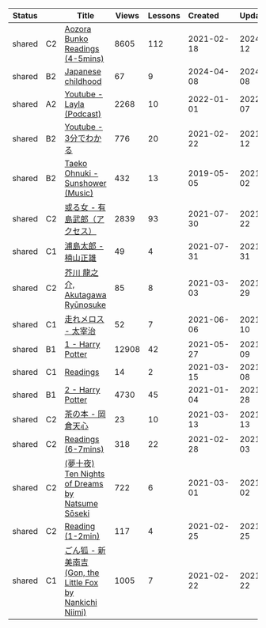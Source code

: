 |Status| |Title|Views|Lessons|Created&nbsp;&nbsp;&nbsp;&nbsp;&nbsp;&nbsp;|Updated&nbsp;&nbsp;&nbsp;&nbsp;&nbsp;&nbsp;|
|------|-|-----|-----|-------|--------------|--------------|
|shared|C2|[Aozora Bunko Readings (4-5mins)](https://www.lingq.com/en/learn/ja/web/library/course/793510)|8605|112|2021-02-18|2024-04-12
|shared|B2|[Japanese childhood](https://www.lingq.com/en/learn/ja/web/library/course/1685526)|67|9|2024-04-08|2024-04-08
|shared|A2|[Youtube - Layla (Podcast)](https://www.lingq.com/en/learn/ja/web/library/course/990105)|2268|10|2022-01-01|2022-01-07
|shared|B2|[Youtube - 3分でわかる](https://www.lingq.com/en/learn/ja/web/library/course/796377)|776|20|2021-02-22|2021-10-12
|shared|B2|[Taeko Ohnuki - Sunshower (Music)](https://www.lingq.com/en/learn/ja/web/library/course/462636)|432|13|2019-05-05|2021-10-02
|shared|C2|[或る女 - 有島武郎（アクセス）](https://www.lingq.com/en/learn/ja/web/library/course/890748)|2839|93|2021-07-30|2021-08-22
|shared|C1|[浦島太郎 - 楠山正雄](https://www.lingq.com/en/learn/ja/web/library/course/891529)|49|4|2021-07-31|2021-07-31
|shared|C2|[芥川 龍之介, Akutagawa Ryūnosuke](https://www.lingq.com/en/learn/ja/web/library/course/803231)|85|8|2021-03-03|2021-07-29
|shared|C1|[走れメロス - 太宰治](https://www.lingq.com/en/learn/ja/web/library/course/860023)|52|7|2021-06-06|2021-06-10
|shared|B1|[1 - Harry Potter](https://www.lingq.com/en/learn/ja/web/library/course/854312)|12908|42|2021-05-27|2021-06-09
|shared|C1|[Readings](https://www.lingq.com/en/learn/ja/web/library/course/811588)|14|2|2021-03-15|2021-06-08
|shared|B1|[2 - Harry Potter](https://www.lingq.com/en/learn/ja/web/library/course/763592)|4730|45|2021-01-04|2021-05-28
|shared|C2|[茶の本 - 岡倉天心](https://www.lingq.com/en/learn/ja/web/library/course/809805)|23|10|2021-03-13|2021-03-13
|shared|C2|[Readings (6-7mins)](https://www.lingq.com/en/learn/ja/web/library/course/800766)|318|22|2021-02-28|2021-03-03
|shared|C2|[(夢十夜) Ten Nights of Dreams by Natsume Sōseki](https://www.lingq.com/en/learn/ja/web/library/course/801912)|722|6|2021-03-01|2021-03-02
|shared|C2|[Reading (1-2min)](https://www.lingq.com/en/learn/ja/web/library/course/798926)|117|4|2021-02-25|2021-02-25
|shared|C1|[ごん狐 - 新美南吉 (Gon, the Little Fox by Nankichi Niimi)](https://www.lingq.com/en/learn/ja/web/library/course/796710)|1005|7|2021-02-22|2021-02-22
